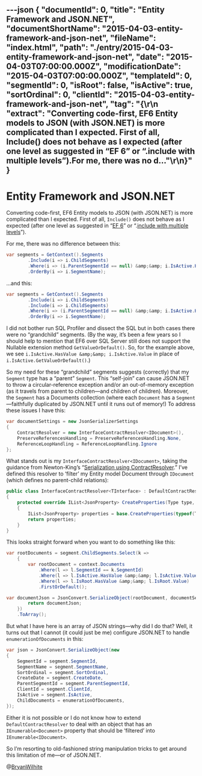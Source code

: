 ---json
{
  "documentId": 0,
  "title": "Entity Framework and JSON.NET",
  "documentShortName": "2015-04-03-entity-framework-and-json-net",
  "fileName": "index.html",
  "path": "./entry/2015-04-03-entity-framework-and-json-net",
  "date": "2015-04-03T07:00:00.000Z",
  "modificationDate": "2015-04-03T07:00:00.000Z",
  "templateId": 0,
  "segmentId": 0,
  "isRoot": false,
  "isActive": true,
  "sortOrdinal": 0,
  "clientId": "2015-04-03-entity-framework-and-json-net",
  "tag": "{\r\n  \"extract\": \"Converting code-first, EF6 Entity models to JSON (with JSON.NET) is more complicated than I expected. First of all, Include() does not behave as I expected (after one level as suggested in “EF 6” or “.include with multiple levels”).For me, there was no d...\"\r\n}"
}
---

# Entity Framework and JSON.NET

Converting code-first, EF6 Entity models to JSON (with JSON.NET) is more complicated than I expected. First of all, `Include()` does not behave as I expected (after one level as suggested in “[EF 6](https://entityframework.codeplex.com/workitem/2256)” or “.[include with multiple levels](https://entityframework.codeplex.com/discussions/436875)”).

For me, there was no difference between this:

```c#
var segments = GetContext().Segments
        .Include(i => i.ChildSegments)
        .Where(i => (i.ParentSegmentId == null) &amp;&amp; i.IsActive.HasValue &amp;&amp; i.IsActive.Value)
        .OrderBy(i => i.SegmentName);
```

…and this:

```c#
var segments = GetContext().Segments
        .Include(i => i.ChildSegments)
        .Include(i => i.ChildSegments)
        .Where(i => (i.ParentSegmentId == null) &amp;&amp; i.IsActive.HasValue &amp;&amp; i.IsActive.Value)
        .OrderBy(i => i.SegmentName);
```

I did not bother run SQL Profiler and dissect the SQL but in both cases there were no “grandchild” segments. (By the way, it’s been a few years so I should help to mention that EF6 over SQL Server still does not support the Nullable extension method `GetValueOrDefault()`. So, for the example above, we see `i.IsActive.HasValue &amp;&amp; i.IsActive.Value` in place of `i.IsActive.GetValueOrDefault()`.)

So my need for these “grandchild” segments suggests (correctly) that my `Segment` type has a “parent” `Segment`. This “self-join” can cause JSON.NET to throw a circular-reference exception and/or an out-of-memory exception (as it travels from parent to children—and children of children). Moreover, the `Segment` has a Documents collection (where each `Document` has a `Segment`—faithfully duplicated by JSON.NET until it runs out of memory!) To address these issues I have this:

```c#
var documentSettings = new JsonSerializerSettings
{
    ContractResolver = new InterfaceContractResolver<IDocument>(),
    PreserveReferencesHandling = PreserveReferencesHandling.None,
    ReferenceLoopHandling = ReferenceLoopHandling.Ignore
};
```

What stands out is my `InterfaceContractResolver<IDocument>`, taking the guidance from Newton-King’s “[Serialization using ContractResolver](http://www.newtonsoft.com/json/help/html/ContractResolver.htm).” I’ve defined this resolver to ‘filter’ my Entity model Document through `IDocument` (which defines no parent-child relations):

```c#
public class InterfaceContractResolver<TInterface> : DefaultContractResolver where TInterface : class
{
    protected override IList<JsonProperty> CreateProperties(Type type, MemberSerialization memberSerialization)
    {
        IList<JsonProperty> properties = base.CreateProperties(typeof(TInterface), memberSerialization);
        return properties;
    }
}
```

This looks straight forward when you want to do something like this:

```c#
var rootDocuments = segment.ChildSegments.Select(k =>
    {
        var rootDocument = context.Documents
            .Where(l => l.SegmentId == k.SegmentId)
            .Where(l => l.IsActive.HasValue &amp;&amp; l.IsActive.Value)
            .Where(l => l.IsRoot.HasValue &amp;&amp; l.IsRoot.Value)
            .FirstOrDefault();

var documentJson = JsonConvert.SerializeObject(rootDocument, documentSettings);
        return documentJson;
    })
    .ToArray();
```

But what I have here is an array of JSON strings—why did I do that? Well, it turns out that I cannot (it could just be me) configure JSON.NET to handle `enumerationOfDocuments` in this:

```c#
var json = JsonConvert.SerializeObject(new
{
    SegmentId = segment.SegmentId,
    SegmentName = segment.SegmentName,
    SortOrdinal = segment.SortOrdinal,
    CreateDate = segment.CreateDate,
    ParentSegmentId = segment.ParentSegmentId,
    ClientId = segment.ClientId,
    IsActive = segment.IsActive,
    ChildDocuments = enumerationOfDocuments,
});
```

Either it is not possible or I do not know how to extend `DefaultContractResolver` to deal with an object that has an `IEnumerable<Document>` property that should be ‘filtered’ into `IEnumerable<IDocument>`.

So I’m resorting to old-fashioned string manipulation tricks to get around this limitation of me—or of JSON.NET.

@[BryanWilhite](https://twitter.com/BryanWilhite)
